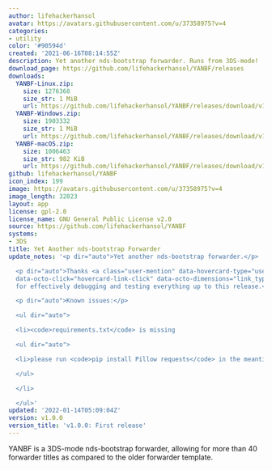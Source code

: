 ```yaml
---
author: lifehackerhansol
avatar: https://avatars.githubusercontent.com/u/37358975?v=4
categories:
- utility
color: '#90594d'
created: '2021-06-16T08:14:55Z'
description: Yet another nds-bootstrap forwarder. Runs from 3DS-mode!
download_page: https://github.com/lifehackerhansol/YANBF/releases
downloads:
  YANBF-Linux.zip:
    size: 1276368
    size_str: 1 MiB
    url: https://github.com/lifehackerhansol/YANBF/releases/download/v1.0.0/YANBF-Linux.zip
  YANBF-Windows.zip:
    size: 1903332
    size_str: 1 MiB
    url: https://github.com/lifehackerhansol/YANBF/releases/download/v1.0.0/YANBF-Windows.zip
  YANBF-macOS.zip:
    size: 1006463
    size_str: 982 KiB
    url: https://github.com/lifehackerhansol/YANBF/releases/download/v1.0.0/YANBF-macOS.zip
github: lifehackerhansol/YANBF
icon_index: 199
image: https://avatars.githubusercontent.com/u/37358975?v=4
image_length: 32023
layout: app
license: gpl-2.0
license_name: GNU General Public License v2.0
source: https://github.com/lifehackerhansol/YANBF
systems:
- 3DS
title: Yet Another nds-bootstrap Forwarder
update_notes: '<p dir="auto">Yet another nds-bootstrap forwarder.</p>

  <p dir="auto">Thanks <a class="user-mention" data-hovercard-type="user" data-hovercard-url="/users/Epicpkmn11/hovercard"
  data-octo-click="hovercard-link-click" data-octo-dimensions="link_type:self" href="https://github.com/Epicpkmn11">@Epicpkmn11</a>
  for effectively debugging and testing everything up to this release.</p>

  <p dir="auto">Known issues:</p>

  <ul dir="auto">

  <li><code>requirements.txt</code> is missing

  <ul dir="auto">

  <li>please run <code>pip install Pillow requests</code> in the meantime</li>

  </ul>

  </li>

  </ul>'
updated: '2022-01-14T05:09:04Z'
version: v1.0.0
version_title: 'v1.0.0: First release'
---
```

YANBF is a 3DS-mode nds-bootstrap forwarder, allowing for more than 40 forwarder titles as compared to the older forwarder template.